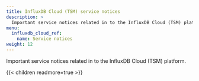 ```yaml
---
title: InfluxDB Cloud (TSM) service notices
description: >
  Important service notices related in to the InfluxDB Cloud (TSM) platform.
menu:
  influxdb_cloud_ref:
    name: Service notices
weight: 12
---
```


Important service notices related in to the InfluxDB Cloud (TSM) platform.

{{< children readmore=true >}}
